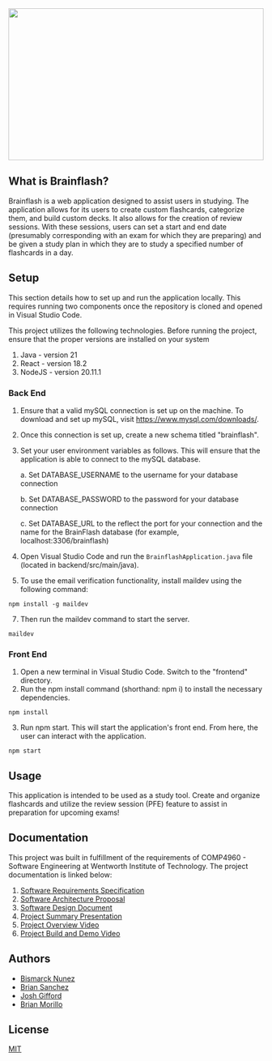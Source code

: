 <img src="https://i.ibb.co/sF3Wjg3/bf.jpg" width="100%" height="300" />

## What is Brainflash?

Brainflash is a web application designed to assist users in studying. The application allows for its users to create custom flashcards, categorize them, and build custom decks. It also allows for the creation of review sessions. With these sessions, users can set a start and end date (presumably corresponding with an exam for which they are preparing) and be given a study plan in which they are to study a specified number of flashcards in a day. 

## Setup

This section details how to set up and run the application locally. This requires running two components once the repository is cloned and opened in Visual Studio Code.

This project utilizes the following technologies. Before running the project, ensure that the proper versions are installed on your system

1. Java - version 21
2. React - version 18.2
3. NodeJS - version 20.11.1

### Back End

1. Ensure that a valid mySQL connection is set up on the machine. To download and set up mySQL, visit https://www.mysql.com/downloads/.
2. Once this connection is set up, create a new schema titled "brainflash".
3. Set your user environment variables as follows. This will ensure that the application is able to connect to the mySQL database.

   a. Set DATABASE_USERNAME to the username for your database connection
   
   b. Set DATABASE_PASSWORD to the password for your database connection
   
   c. Set DATABASE_URL to the reflect the port for your connection and the name for the BrainFlash database (for example, localhost:3306/brainflash)
    
5. Open Visual Studio Code and run the ```BrainflashApplication.java``` file (located in backend/src/main/java).

6. To use the email verification functionality, install maildev using the following command:

```
npm install -g maildev
```

7. Then run the maildev command to start the server.

```
maildev
```

### Front End

1. Open a new terminal in Visual Studio Code. Switch to the "frontend" directory.
2. Run the npm install command (shorthand: npm i) to install the necessary dependencies.

```
npm install
```

3. Run npm start. This will start the application's front end. From here, the user can interact with the application.

```
npm start
```

## Usage

This application is intended to be used as a study tool. Create and organize flashcards and utilize the review session (PFE) feature to assist in preparation for upcoming exams!

## Documentation

This project was built in fulfillment of the requirements of COMP4960 - Software Engineering at Wentworth Institute of Technology. The project documentation is linked below:

1. [Software Requirements Specification](https://docs.google.com/document/d/1cyQBu222I8fotTiqe896mZIxzyaPqb61r9oJhp0OExs)
2. [Software Architecture Proposal](https://docs.google.com/presentation/d/1S7TA-glqRlvQEqpiPnNx5Kg2wIEkKCETkZL7yQBCX1g)
3. [Software Design Document](https://docs.google.com/document/d/1Y0zJFZ67bC232jxLLYDobRx3tckID394)
4. [Project Summary Presentation](https://docs.google.com/presentation/d/1q2AQsnJwyO61aJt6FKezs3wIG5ArATy6UvN5vUTX8ds)
5. [Project Overview Video](https://youtu.be/gSdTbS8PrfQ)
6. [Project Build and Demo Video](https://youtu.be/A7gPzTj3EQI)

## Authors
- [Bismarck Nunez](https://github.com/nunezbatwit)  
- [Brian Sanchez](https://github.com/briansanchez1)  
- [Josh Gifford](https://github.com/giffordj1atwit)  
- [Brian Morillo](https://github.com/BrianMorillo)  

## License

[MIT](https://choosealicense.com/licenses/mit/)

